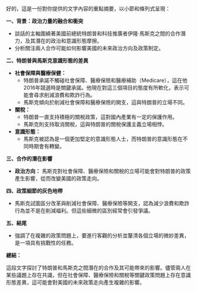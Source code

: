 好的，這是一份對你提供的文字內容的重點摘要，以小節和條列式呈現：

**一、背景：政治力量的融合和衝突**

*   談話的主軸圍繞著美國前總統特朗普和科技推廣者伊隆·馬斯克之間的合作潛力，及其潛在的政治和意識形態摩擦。
*   分析關注兩人合作可能如何影響美國的未來政治方向及政策制定。

**二、特朗普與馬斯克意識形態的差異**

*   **社會保障與醫療保健：**
    *   特朗普承諾不觸碰社會保障、醫療保險和醫療補助（Medicare），這在他2016年競選時是關鍵承諾。他現在對這三個項目的態度有所軟化，表示可能會尋求削減浪費和欺詐行為。
    *   馬斯克傾向於削減社會保障和醫療保險的開支，這與特朗普的立場不同。
*   **關稅：**
    *   特朗普一直支持積極的關稅政策，這對國內產業有一定的保護作用。
    *   馬斯克則支持取消關稅，這與特朗普的關稅保護主義立場相悖。
*   **意識形態：**
    * 馬斯克被認為是一個更加堅定的意識形態人士，而特朗普的意識形態在不同時期會有轉變。

**三、合作的潛在影響**

*   **政治方向：** 馬斯克對社會保障、醫療保險和關稅的立場可能會對特朗普的政策產生影響，從而改變美國的政策走向。

**四、政策細節的灰色地帶**

* 馬斯克試圖區分改革與削減社會保障、醫療保險等開支，認為減少浪費和欺詐行為並不是在削減福利。但這些細微的區別經常會引發爭議。

**五、結尾**

*   強調了在複雜的政策問題上，要進行客觀的分析並釐清各個立場的微妙差異，是一項具有挑戰性的任務。

**總結：**

這段文字探討了特朗普和馬斯克之間潛在的合作及其可能帶來的影響。儘管兩人在某些議題上存在共識，但在社會保障、醫療保險和關稅等關鍵政策問題上存在意識形態差異，這可能會對美國的未來政策走向產生複雜的影響。